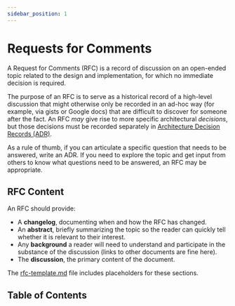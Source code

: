 ```yaml
---
sidebar_position: 1
---
```


# Requests for Comments

A Request for Comments (RFC) is a record of discussion on an open-ended topic
related to the design and implementation, for which no
immediate decision is required.

The purpose of an RFC is to serve as a historical record of a high-level
discussion that might otherwise only be recorded in an ad-hoc way (for example,
via gists or Google docs) that are difficult to discover for someone after the
fact. An RFC _may_ give rise to more specific architectural _decisions_, but those decisions must be recorded separately in
[Architecture Decision Records (ADR)](../adr).

As a rule of thumb, if you can articulate a specific question that needs to be
answered, write an ADR. If you need to explore the topic and get input from
others to know what questions need to be answered, an RFC may be appropriate.

## RFC Content

An RFC should provide:

* A **changelog**, documenting when and how the RFC has changed.
* An **abstract**, briefly summarizing the topic so the reader can quickly tell
  whether it is relevant to their interest.
* Any **background** a reader will need to understand and participate in the
  substance of the discussion (links to other documents are fine here).
* The **discussion**, the primary content of the document.

The [rfc-template.md](./rfc-template.md) file includes placeholders for these
sections.

## Table of Contents


